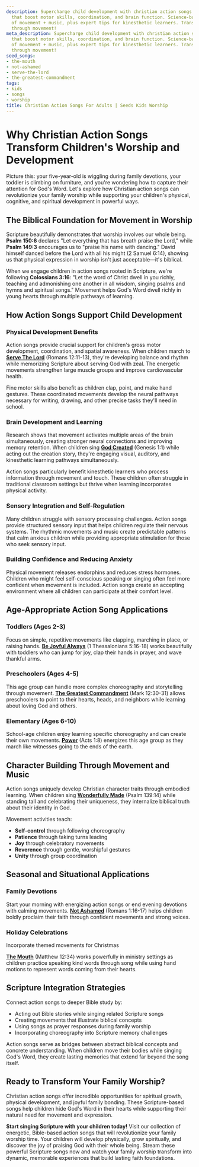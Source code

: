 ```yaml
---
description: Supercharge child development with christian action songs for adults
  that boost motor skills, coordination, and brain function. Science-backed benefits
  of movement + music, plus expert tips for kinesthetic learners. Transform learning
  through movement!
meta_description: Supercharge child development with christian action songs for adults
  that boost motor skills, coordination, and brain function. Science-backed benefits
  of movement + music, plus expert tips for kinesthetic learners. Transform learning
  through movement!
seed_songs:
- the-mouth
- not-ashamed
- serve-the-lord
- the-greatest-commandment
tags:
- kids
- songs
- worship
title: Christian Action Songs For Adults | Seeds Kids Worship
---
```

# Why Christian Action Songs Transform Children's Worship and Development

Picture this: your five-year-old is wiggling during family devotions, your toddler is climbing on furniture, and you're wondering how to capture their attention for God's Word. Let's explore how Christian action songs can revolutionize your family worship while supporting your children's physical, cognitive, and spiritual development in powerful ways.

## The Biblical Foundation for Movement in Worship

Scripture beautifully demonstrates that worship involves our whole being. **Psalm 150:6** declares "Let everything that has breath praise the Lord," while **Psalm 149:3** encourages us to "praise his name with dancing." David himself danced before the Lord with all his might (2 Samuel 6:14), showing us that physical expression in worship isn't just acceptable—it's biblical.

When we engage children in action songs rooted in Scripture, we're following **Colossians 3:16**: "Let the word of Christ dwell in you richly, teaching and admonishing one another in all wisdom, singing psalms and hymns and spiritual songs." Movement helps God's Word dwell richly in young hearts through multiple pathways of learning.

## How Action Songs Support Child Development

### Physical Development Benefits

Action songs provide crucial support for children's gross motor development, coordination, and spatial awareness. When children march to [**Serve The Lord**](https://seedskidsworship.com/product/serve-the-lord-romans-1211-13-esv/) (Romans 12:11-13), they're developing balance and rhythm while memorizing Scripture about serving God with zeal. The energetic movements strengthen large muscle groups and improve cardiovascular health.

Fine motor skills also benefit as children clap, point, and make hand gestures. These coordinated movements develop the neural pathways necessary for writing, drawing, and other precise tasks they'll need in school.

### Brain Development and Learning

Research shows that movement activates multiple areas of the brain simultaneously, creating stronger neural connections and improving memory retention. When children sing [**God Created**](https://seedskidsworship.com/product/god-created-genesis-11/) (Genesis 1:1) while acting out the creation story, they're engaging visual, auditory, and kinesthetic learning pathways simultaneously.

Action songs particularly benefit kinesthetic learners who process information through movement and touch. These children often struggle in traditional classroom settings but thrive when learning incorporates physical activity.

### Sensory Integration and Self-Regulation

Many children struggle with sensory processing challenges. Action songs provide structured sensory input that helps children regulate their nervous systems. The rhythmic movements and music create predictable patterns that calm anxious children while providing appropriate stimulation for those who seek sensory input.

### Building Confidence and Reducing Anxiety

Physical movement releases endorphins and reduces stress hormones. Children who might feel self-conscious speaking or singing often feel more confident when movement is included. Action songs create an accepting environment where all children can participate at their comfort level.

## Age-Appropriate Action Song Applications

### Toddlers (Ages 2-3)
Focus on simple, repetitive movements like clapping, marching in place, or raising hands. [**Be Joyful Always**](https://seedskidsworship.com/product/joyful-always-1-thessalonians-516-18/) (1 Thessalonians 5:16-18) works beautifully with toddlers who can jump for joy, clap their hands in prayer, and wave thankful arms.

### Preschoolers (Ages 4-5)
This age group can handle more complex choreography and storytelling through movement. [**The Greatest Commandment**](https://seedskidsworship.com/product/greatest-commandment-mark-1230-31-2/) (Mark 12:30-31) allows preschoolers to point to their hearts, heads, and neighbors while learning about loving God and others.

### Elementary (Ages 6-10)
School-age children enjoy learning specific choreography and can create their own movements. [**Power**](https://seedskidsworship.com/product/power-acts-18/) (Acts 1:8) energizes this age group as they march like witnesses going to the ends of the earth.

## Character Building Through Movement and Music

Action songs uniquely develop Christian character traits through embodied learning. When children sing [**Wonderfully Made**](https://seedskidsworship.com/product/wonderfully-made-psalm-13914-2/) (Psalm 139:14) while standing tall and celebrating their uniqueness, they internalize biblical truth about their identity in God.

Movement activities teach:
- **Self-control** through following choreography
- **Patience** through taking turns leading
- **Joy** through celebratory movements
- **Reverence** through gentle, worshipful gestures
- **Unity** through group coordination

## Seasonal and Situational Applications

### Family Devotions
Start your morning with energizing action songs or end evening devotions with calming movements. [**Not Ashamed**](https://seedskidsworship.com/product/not-ashamed-romans-116-17/) (Romans 1:16-17) helps children boldly proclaim their faith through confident movements and strong voices.

### Holiday Celebrations
Incorporate themed movements for Christmas

[**The Mouth**](https://seedskidsworship.com/product/the-mouth-matthew-1234-2/) (Matthew 12:34) works powerfully in ministry settings as children practice speaking kind words through song while using hand motions to represent words coming from their hearts.

## Scripture Integration Strategies

Connect action songs to deeper Bible study by:
- Acting out Bible stories while singing related Scripture songs
- Creating movements that illustrate biblical concepts
- Using songs as prayer responses during family worship
- Incorporating choreography into Scripture memory challenges

Action songs serve as bridges between abstract biblical concepts and concrete understanding. When children move their bodies while singing God's Word, they create lasting memories that extend far beyond the song itself.

## Ready to Transform Your Family Worship?

Christian action songs offer incredible opportunities for spiritual growth, physical development, and joyful family bonding. These Scripture-based songs help children hide God's Word in their hearts while supporting their natural need for movement and expression.

**Start singing Scripture with your children today!** Visit our collection of energetic, Bible-based action songs that will revolutionize your family worship time. Your children will develop physically, grow spiritually, and discover the joy of praising God with their whole being. Stream these powerful Scripture songs now and watch your family worship transform into dynamic, memorable experiences that build lasting faith foundations.

<script type="application/ld+json">
{
  "@context": "https://schema.org",
  "@type": "Article",
  "headline": "Christian Action Songs For Adults",
  "author": {
    "@type": "Organization",
    "name": "Seeds Kids Worship"
  },
  "publisher": {
    "@type": "Organization",
    "name": "Seeds Kids Worship",
    "logo": {
      "@type": "ImageObject",
      "url": "https://seedskidsworship.com/logo.png"
    }
  },
  "datePublished": "2025-09-04T09:12:35.913678",
  "dateModified": "2025-09-04T09:12:35.913854",
  "description": "Supercharge child development with christian action songs for adults that boost motor skills, coordination, and brain function. Science-backed benefits of movem",
  "mainEntityOfPage": {
    "@type": "WebPage",
    "@id": "https://seedskidsworship.com/activities/christian-action-songs-for-adults/"
  }
}
</script>

<script type="application/ld+json">
{
  "@context": "https://schema.org",
  "@type": "Product",
  "name": "The Mouth",
  "description": "Teaching song about speaking from the abundance of the heart from Matthew 12:34",
  "url": "https://seedskidsworship.com/product/the-mouth-matthew-1234-2/",
  "brand": {
    "@type": "Brand",
    "name": "Seeds Kids Worship"
  },
  "category": "Children's Christian Music",
  "album": "Seeds of Praise"
}
</script>

<script type="application/ld+json">
{
  "@context": "https://schema.org",
  "@type": "Product",
  "name": "Not Ashamed",
  "description": "Scripture song based on the first commandment (Exodus 20:1–3) that calls children to worship the one true God above all idols.",
  "url": "https://seedskidsworship.com/product/not-ashamed-romans-116-17/",
  "brand": {
    "@type": "Brand",
    "name": "Seeds Kids Worship"
  },
  "category": "Children's Christian Music",
  "album": "Power"
}
</script>

<script type="application/ld+json">
{
  "@context": "https://schema.org",
  "@type": "Product",
  "name": "Serve The Lord",
  "description": "Energetic song encouraging wholehearted service to God with zeal from Romans 12:11-13",
  "url": "https://seedskidsworship.com/product/serve-the-lord-romans-1211-13-esv/",
  "brand": {
    "@type": "Brand",
    "name": "Seeds Kids Worship"
  },
  "category": "Children's Christian Music",
  "album": "Single"
}
</script>

<script type="application/ld+json">
{
  "@context": "https://schema.org",
  "@type": "Product",
  "name": "The Greatest Commandment",
  "description": "A song about loving God and loving your neighbor",
  "url": "https://seedskidsworship.com/product/greatest-commandment-mark-1230-31-2/",
  "brand": {
    "@type": "Brand",
    "name": "Seeds Kids Worship"
  },
  "category": "Children's Christian Music",
  "album": "Seeds of Purpose"
}
